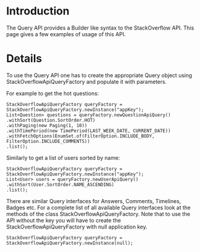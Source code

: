 # Introduction #

The Query API provides a Builder like syntax to the StackOverflow API. This page gives a few examples of usage of this API.


# Details #

To use the Query API one has to create the appropriate Query object using StackOverflowApiQueryFactory and populate it with parameters.

For example to get the hot questions:
```
StackOverflowApiQueryFactory queryFactory = StackOverflowApiQueryFactory.newInstance("appKey");
List<Question> questions = queryFactory.newQuestionApiQuery()
.withSort(Question.SortOrder.HOT)
.withPaging(new Paging(1, 10))
.withTimePeriod(new TimePeriod(LAST_WEEK_DATE, CURRENT_DATE))
.withFetchOptions(EnumSet.of(FilterOption.INCLUDE_BODY, FilterOption.INCLUDE_COMMENTS))
.list();
```

Similarly to get a list of users sorted by name:
```
StackOverflowApiQueryFactory queryFactory = StackOverflowApiQueryFactory.newInstance("appKey");
List<User> users = queryFactory.newUserApiQuery()
.withSort(User.SortOrder.NAME_ASCENDING)
.list();
```

There are similar Query interfaces for Answers, Comments, Timelines, Badges etc. For a complete list of all available Query interfaces look at the methods of the class StackOverflowApiQueryFactory.
Note that to use the API without the key you will have to create the StackOverflowApiQueryFactory with null application key.
```
StackOverflowApiQueryFactory queryFactory = StackOverflowApiQueryFactory.newInstance(null);

```